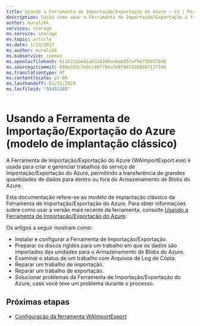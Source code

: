 ```yaml
---
title: Usando a Ferramenta de Importação/Exportação do Azure – v1 | Microsoft Docs
description: Saiba como usar a Ferramenta de Importação/Exportação a fim de preparar os discos rígidos para um trabalho de importação, bem como para reparar um trabalho de importação ou exportação.
author: muralikk
services: storage
ms.service: storage
ms.topic: article
ms.date: 1/15/2017
ms.author: muralikk
ms.subservice: common
ms.openlocfilehash: 6116212ae81eb334386eebab057af967309370d6
ms.sourcegitcommit: 698a3d3c7e0cc48f784a7e8f081928888712f34b
ms.translationtype: HT
ms.contentlocale: pt-BR
ms.lasthandoff: 01/31/2019
ms.locfileid: "55451165"
---
```

# <a name="using-the-azure-importexport-tool-classic-deployment-model"></a>Usando a Ferramenta de Importação/Exportação do Azure (modelo de implantação clássico)

A Ferramenta de Importação/Exportação do Azure (WAImportExport.exe) é usada para criar e gerenciar trabalhos do serviço de Importação/Exportação do Azure, permitindo a transferência de grandes quantidades de dados para dentro ou fora do Armazenamento de Blobs do Azure.

Esta documentação refere-se ao modelo de implantação clássico da Ferramenta de Importação/Exportação do Azure. Para obter informações sobre como usar a versão mais recente da ferramenta, consulte [Usando a Ferramenta de Importação/Exportação do Azure](../storage-import-export-tool-how-to.md).

Os artigos a seguir mostram como:

- Instalar e configurar a Ferramenta de Importação/Exportação.
- Preparar os discos rígidos para um trabalho em que os dados são importados das unidades para o Armazenamento de Blobs do Azure.
- Examinar o status de um trabalho com Arquivos de Log de Cópia. 
- Reparar um trabalho de importação. 
- Reparar um trabalho de exportação. 
- Solucionar problemas da Ferramenta de Importação/Exportação do Azure, caso você teve um problema durante o processo. 

## <a name="next-steps"></a>Próximas etapas

* [Configuração da ferramenta WAImportExport](../storage-import-export-tool-how-to.md)
